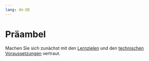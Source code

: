 ```yaml
---
lang: de-DE
---
```

# Präambel




Machen Sie sich zunächst mit den [Lernzielen](/Markdown/lernziele.md) und den  [technischen Voraussetzungen](/Markdown/technische_voraussetzungen.md) vertraut.
